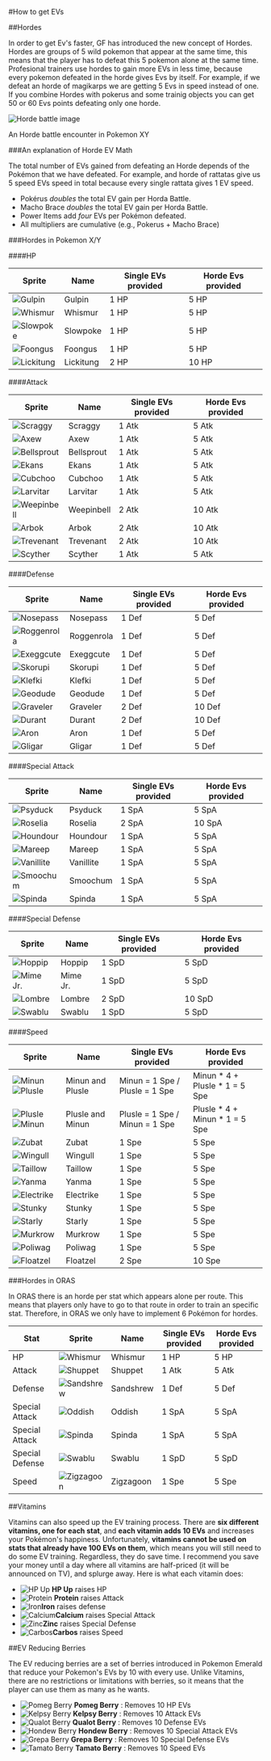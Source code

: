 #How to get EVs

##Hordes

In order to get Ev's faster, GF has introduced the new concept of Hordes. Hordes are groups of 5 wild pokemon that appear at the same time, this means that the player has to defeat this 5 pokemon alone at the same time. Profesional trainers use hordes to gain more EVs in less time, because every pokemon defeated in the horde gives Evs by itself. For example, if we defeat an horde of magikarps we are getting 5 Evs in speed instead of one. If you combine Hordes with pokerus and some trainig objects you can get 50 or 60 Evs points defeating only one horde.

![Horde battle image](http://media-cerulean.cursecdn.com/attachments/thumbnails/5/0/530/530/horde_battle_axew_2.jpg)

An Horde battle encounter in Pokemon XY

###An explanation of Horde EV Math

The total number of EVs gained from defeating an Horde depends of the Pokémon that we have defeated. For example, and horde of rattatas give us 5 speed EVs speed in total because every single rattata gives 1 EV speed.
* Pokérus _doubles_ the total EV gain per Horda Battle.
* Macho Brace _doubles_ the total EV gain per Horda Battle.
* Power Items add _four_ EVs per Pokémon defeated.
* All multipliers are cumulative (e.g., Pokerus + Macho Brace)

###Hordes in Pokemon X/Y

####HP

Sprite | Name | Single EVs provided | Horde Evs provided
---- | ---- | ---- | ----
![Gulpin](http://www.smogon.com/dex/media/sprites/xyicons/gulpin.png) | Gulpin | 1 HP | 5 HP
![Whismur](http://www.smogon.com/dex/media/sprites/xyicons/whismur.png) | Whismur | 1 HP | 5 HP
![Slowpoke](http://www.smogon.com/dex/media/sprites/xyicons/slowpoke.png) | Slowpoke | 1 HP | 5 HP
![Foongus](http://www.smogon.com/dex/media/sprites/xyicons/foongus.png) | Foongus | 1 HP | 5 HP
![Lickitung](http://www.smogon.com/dex/media/sprites/xyicons/lickitung.png) | Lickitung | 2 HP | 10 HP

####Attack

Sprite | Name | Single EVs provided | Horde Evs provided
---- | ---- | ---- | ----
![Scraggy](http://www.smogon.com/dex/media/sprites/xyicons/scraggy.png) | Scraggy | 1 Atk | 5 Atk
![Axew](http://www.smogon.com/dex/media/sprites/xyicons/axew.png) | Axew | 1 Atk | 5 Atk
![Bellsprout](http://www.smogon.com/dex/media/sprites/xyicons/bellsprout.png) | Bellsprout | 1 Atk | 5 Atk
![Ekans](http://www.smogon.com/dex/media/sprites/xyicons/ekans.png) | Ekans | 1 Atk | 5 Atk
![Cubchoo](http://www.smogon.com/dex/media/sprites/xyicons/cubchoo.png) | Cubchoo | 1 Atk | 5 Atk
![Larvitar](http://www.smogon.com/dex/media/sprites/xyicons/larvitar.png) | Larvitar | 1 Atk | 5 Atk
![Weepinbell](http://www.smogon.com/dex/media/sprites/xyicons/weepinbell.png) | Weepinbell | 2 Atk | 10 Atk
![Arbok](http://www.smogon.com/dex/media/sprites/xyicons/arbok.png) | Arbok | 2 Atk | 10 Atk
![Trevenant](http://www.smogon.com/dex/media/sprites/xyicons/trevenant.png) | Trevenant | 2 Atk | 10 Atk
![Scyther](http://www.smogon.com/dex/media/sprites/xyicons/scyther.png) | Scyther | 1 Atk | 5 Atk

####Defense

Sprite | Name | Single EVs provided | Horde Evs provided
---- | ---- | ---- | ----
![Nosepass](http://www.smogon.com/dex/media/sprites/xyicons/nosepass.png) | Nosepass | 1 Def | 5 Def
![Roggenrola](http://www.smogon.com/dex/media/sprites/xyicons/roggenrola.png) | Roggenrola | 1 Def | 5 Def
![Exeggcute](http://www.smogon.com/dex/media/sprites/xyicons/exeggcute.png) | Exeggcute | 1 Def | 5 Def
![Skorupi](http://www.smogon.com/dex/media/sprites/xyicons/skorupi.png) | Skorupi | 1 Def | 5 Def
![Klefki](http://www.smogon.com/dex/media/sprites/xyicons/klefki.png) | Klefki | 1 Def | 5 Def
![Geodude](http://www.smogon.com/dex/media/sprites/xyicons/geodude.png) | Geodude | 1 Def | 5 Def
![Graveler](http://www.smogon.com/dex/media/sprites/xyicons/graveler.png) | Graveler | 2 Def | 10 Def
![Durant](http://www.smogon.com/dex/media/sprites/xyicons/durant.png) | Durant | 2 Def | 10 Def
![Aron](http://www.smogon.com/dex/media/sprites/xyicons/aron.png) | Aron | 1 Def | 5 Def
![Gligar](http://www.smogon.com/dex/media/sprites/xyicons/gligar.png) | Gligar | 1 Def | 5 Def

####Special Attack

Sprite | Name | Single EVs provided | Horde Evs provided
---- | ---- | ---- | ----
![Psyduck](http://www.smogon.com/dex/media/sprites/xyicons/psyduck.png) | Psyduck | 1 SpA | 5 SpA
![Roselia](http://www.smogon.com/dex/media/sprites/xyicons/roselia.png) | Roselia | 2 SpA | 10 SpA
![Houndour](http://www.smogon.com/dex/media/sprites/xyicons/houndour.png) | Houndour | 1 SpA | 5 SpA
![Mareep](http://www.smogon.com/dex/media/sprites/xyicons/mareep.png) | Mareep | 1 SpA | 5 SpA
![Vanillite](http://www.smogon.com/dex/media/sprites/xyicons/vanillite.png) | Vanillite | 1 SpA | 5 SpA
![Smoochum](http://www.smogon.com/dex/media/sprites/xyicons/smoochum.png) | Smoochum | 1 SpA | 5 SpA
![Spinda](http://www.smogon.com/dex/media/sprites/xyicons/spinda.png) | Spinda | 1 SpA  | 5 SpA

####Special Defense

Sprite | Name | Single EVs provided | Horde Evs provided
---- | ---- | ---- | ----
![Hoppip](http://www.smogon.com/dex/media/sprites/xyicons/hoppip.png) | Hoppip | 1 SpD | 5 SpD
![Mime Jr.](http://www.smogon.com/dex/media/sprites/xyicons/mime_jr.png) | Mime Jr. | 1 SpD | 5 SpD
![Lombre](http://www.smogon.com/dex/media/sprites/xyicons/lombre.png) | Lombre | 2 SpD | 10 SpD
![Swablu](http://www.smogon.com/dex/media/sprites/xyicons/swablu.png) | Swablu | 1 SpD | 5 SpD

####Speed

Sprite | Name | Single EVs provided | Horde Evs provided
---- | ---- | ---- | ----
![Minun](http://www.smogon.com/dex/media/sprites/xyicons/minun.png) ![Plusle](http://www.smogon.com/dex/media/sprites/xyicons/plusle.png) | Minun and Plusle | Minun = 1 Spe / Plusle = 1 Spe | Minun * 4 + Plusle * 1 = 5 Spe
![Plusle](http://www.smogon.com/dex/media/sprites/xyicons/plusle.png) ![Minun](http://www.smogon.com/dex/media/sprites/xyicons/minun.png) | Plusle and Minun | Plusle = 1 Spe / Minun = 1 Spe | Plusle * 4 + Minun * 1 = 5 Spe
![Zubat](http://www.smogon.com/dex/media/sprites/xyicons/zubat.png) | Zubat | 1 Spe | 5 Spe
![Wingull](http://www.smogon.com/dex/media/sprites/xyicons/wingull.png) | Wingull | 1 Spe | 5 Spe
![Taillow](http://www.smogon.com/dex/media/sprites/xyicons/taillow.png) | Taillow | 1 Spe | 5 Spe
![Yanma](http://www.smogon.com/dex/media/sprites/xyicons/yanma.png) | Yanma | 1 Spe | 5 Spe
![Electrike](http://www.smogon.com/dex/media/sprites/xyicons/electrike.png) | Electrike | 1 Spe | 5 Spe
![Stunky](http://www.smogon.com/dex/media/sprites/xyicons/stunky.png) | Stunky | 1 Spe | 5 Spe
![Starly](http://www.smogon.com/dex/media/sprites/xyicons/starly.png) | Starly | 1 Spe | 5 Spe
![Murkrow](http://www.smogon.com/dex/media/sprites/xyicons/murkrow.png) | Murkrow | 1 Spe | 5 Spe
![Poliwag](http://www.smogon.com/dex/media/sprites/xyicons/poliwag.png) | Poliwag | 1 Spe | 5 Spe
![Floatzel](http://www.smogon.com/dex/media/sprites/xyicons/floatzel.png) | Floatzel | 2 Spe | 10 Spe

###Hordes in ORAS

In ORAS there is an horde per stat which appears alone per route. This means that players only have to go to that route in order to train an specific stat. Therefore, in ORAS we only have to implement 6 Pokémon for hordes.

Stat | Sprite | Name | Single EVs provided | Horde Evs provided
---- | ---- | ---- | ---- | ----
HP | ![Whismur](http://www.smogon.com/dex/media/sprites/xyicons/whismur.png) | Whismur | 1 HP | 5 HP
Attack | ![Shuppet](http://www.smogon.com/dex/media/sprites/xyicons/shuppet.png) | Shuppet | 1 Atk | 5 Atk
Defense | ![Sandshrew](http://www.smogon.com/dex/media/sprites/xyicons/sandshrew.png) | Sandshrew | 1 Def | 5 Def
Special Attack | ![Oddish](http://www.smogon.com/dex/media/sprites/xyicons/oddish.png) | Oddish | 1 SpA | 5 SpA
Special Attack | ![Spinda](http://www.smogon.com/dex/media/sprites/xyicons/spinda.png) | Spinda | 1 SpA | 5 SpA
Special Defense | ![Swablu](http://www.smogon.com/dex/media/sprites/xyicons/swablu.png) | Swablu | 1 SpD | 5 SpD
Speed | ![Zigzagoon](http://www.smogon.com/dex/media/sprites/xyicons/zigzagoon.png) | Zigzagoon | 1 Spe | 5 Spe


##Vitamins

Vitamins can also speed up the EV training process. There are **six different vitamins, one for each stat**, and **each vitamin adds 10 EVs** and increases your Pokémon's happiness. Unfortunately, **vitamins cannot be used on stats that already have 100 EVs on them**, which means you will still need to do some EV training. Regardless, they do save time. I recommend you save your money until a day where all vitamins are half-priced (it will be announced on TV), and splurge away. Here is what each vitamin does:

* ![HP Up](http://vignette2.wikia.nocookie.net/es.pokemon/images/3/37/M%C3%A1s_PS.png/revision/latest?cb=20090701092930) **HP Up** raises HP
* ![Protein](http://vignette2.wikia.nocookie.net/es.pokemon/images/a/a6/Prote%C3%ADna.png/revision/latest?cb=20090701092821) **Protein** raises Attack
* ![Iron](http://vignette1.wikia.nocookie.net/es.pokemon/images/a/a4/Hierro.png/revision/latest?cb=20090701092848)**Iron** raises defense
* ![Calcium](http://vignette1.wikia.nocookie.net/es.pokemon/images/5/54/Calcio.png/revision/latest?cb=20090701092803)**Calcium** raises Special Attack
* ![Zinc](http://vignette1.wikia.nocookie.net/es.pokemon/images/c/cb/Zinc.png/revision/latest?cb=20090701092944)**Zinc** raises Special Defense
* ![Carbos](http://vignette3.wikia.nocookie.net/es.pokemon/images/b/b4/Carburante.png/revision/latest?cb=20090623102805)**Carbos** raises Speed

##EV Reducing Berries

The EV reducing berries are a set of berries introduced in Pokemon Emerald that reduce your Pokemon's EVs by 10 with every use.
Unlike Vitamins, there are no restrictions or limitations with berries, so it means that the player can use them as many as he wants.

* ![Pomeg Berry](http://vignette1.wikia.nocookie.net/es.pokemon/images/6/66/Grana.png/revision/latest?cb=20070313191019) **Pomeg Berry** : Removes 10 HP EVs
* ![Kelpsy Berry](http://vignette4.wikia.nocookie.net/es.pokemon/images/5/59/Algama.png/revision/latest?cb=20070313194112) **Kelpsy Berry** : Removes 10 Attack EVs
* ![Qualot Berry](http://vignette1.wikia.nocookie.net/es.pokemon/images/6/69/Ispero.png/revision/latest?cb=20070313195924) **Qualot Berry** : Removes 10 Defense EVs
* ![Hondew Berry](http://vignette4.wikia.nocookie.net/es.pokemon/images/1/14/Meluce.png/revision/latest?cb=20070313201706) **Hondew Berry** : Removes 10 Special Attack EVs
* ![Grepa Berry](http://vignette3.wikia.nocookie.net/es.pokemon/images/8/87/Uvav.png/revision/latest?cb=20070313203035) **Grepa Berry** : Removes 10 Special Defense EVs
* ![Tamato Berry](http://vignette4.wikia.nocookie.net/es.pokemon/images/6/60/Tamate.png/revision/latest?cb=20070316164723) **Tamato Berry** : Removes 10 Speed EVs